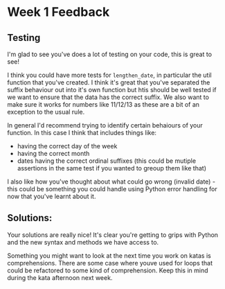 # Week 1 Feedback

## Testing

I'm glad to see you've does a lot of testing on your code, this is great to see!

I think you could have more tests for `lengthen_date`, in particular the util function that you've created. I think it's great that you've separated the suffix behaviour out into it's own function but htis should be well tested if we want to ensure that the data has the correct suffix. We also want to make sure it works for numbers like 11/12/13 as these are a bit of an exception to the usual rule.

In general I'd recommend trying to identify certain behaiours of your function. In this case I think that includes things like:

- having the correct day of the week
- having the correct month
- dates having the correct ordinal suffixes (this could be mutiple assertions in the same test if you wanted to greoup them like that)

I also like how you've thought about what could go wrong (invalid date) - this could be something you could handle using Python error handling for now that you've learnt about it.

## Solutions:

Your solutions are really nice! It's clear you're getting to grips with Python and the new syntax and methods we have access to.

Something you might want to look at the next time you work on katas is comprehensions. There are some case where youve used for loops that could be refactored to some kind of comprehension. Keep this in mind during the kata afternoon next week.